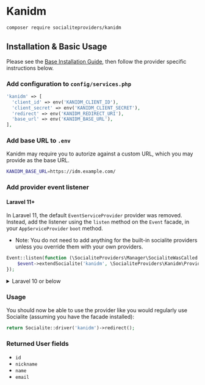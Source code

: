 # Kanidm

```bash
composer require socialiteproviders/kanidm
```

## Installation & Basic Usage

Please see the [Base Installation Guide](https://socialiteproviders.com/usage/), then follow the provider specific instructions below.

### Add configuration to `config/services.php`

```php
'kanidm' => [
  'client_id' => env('KANIDM_CLIENT_ID'),
  'client_secret' => env('KANIDM_CLIENT_SECRET'),
  'redirect' => env('KANIDM_REDIRECT_URI'),
  'base_url' => env('KANIDM_BASE_URL'),
],
```

### Add base URL to `.env`

Kanidm may require you to autorize against a custom URL, which you may provide as the base URL.

```bash
KANIDM_BASE_URL=https://idm.example.com/
```

### Add provider event listener

#### Laravel 11+

In Laravel 11, the default `EventServiceProvider` provider was removed. Instead, add the listener using the `listen` method on the `Event` facade, in your `AppServiceProvider` `boot` method.

* Note: You do not need to add anything for the built-in socialite providers unless you override them with your own providers.

```php
Event::listen(function (\SocialiteProviders\Manager\SocialiteWasCalled $event) {
    $event->extendSocialite('kanidm', \SocialiteProviders\Kanidm\Provider::class);
});
```
<details>
<summary>
Laravel 10 or below
</summary>
Configure the package's listener to listen for `SocialiteWasCalled` events.

Add the event to your `listen[]` array in `app/Providers/EventServiceProvider`. See the [Base Installation Guide](https://socialiteproviders.com/usage/) for detailed instructions.

```php
protected $listen = [
    \SocialiteProviders\Manager\SocialiteWasCalled::class => [
        // ... other providers
        \SocialiteProviders\Kanidm\KanidmExtendSocialite::class.'@handle',
    ],
];
```
</details>

### Usage

You should now be able to use the provider like you would regularly use Socialite (assuming you have the facade installed):

```php
return Socialite::driver('kanidm')->redirect();
```

### Returned User fields

- ``id``
- ``nickname``
- ``name``
- ``email``

